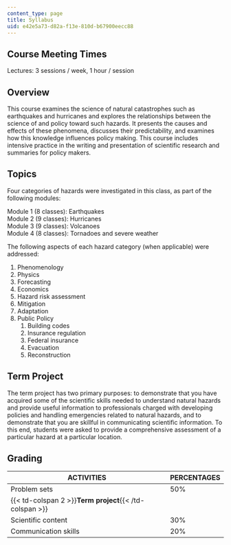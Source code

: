 ```yaml
---
content_type: page
title: Syllabus
uid: e42e5a73-d82a-f13e-810d-b67900eecc88
---
```


Course Meeting Times
--------------------

Lectures: 3 sessions / week, 1 hour / session

Overview
--------

This course examines the science of natural catastrophes such as earthquakes and hurricanes and explores the relationships between the science of and policy toward such hazards. It presents the causes and effects of these phenomena, discusses their predictability, and examines how this knowledge influences policy making. This course includes intensive practice in the writing and presentation of scientific research and summaries for policy makers.

Topics
------

Four categories of hazards were investigated in this class, as part of the following modules:

Module 1 (8 classes): Earthquakes  
Module 2 (9 classes): Hurricanes  
Module 3 (9 classes): Volcanoes  
Module 4 (8 classes): Tornadoes and severe weather

The following aspects of each hazard category (when applicable) were addressed:

1.  Phenomenology
2.  Physics
3.  Forecasting
4.  Economics
5.  Hazard risk assessment
6.  Mitigation
7.  Adaptation
8.  Public Policy
    1.  Building codes
    2.  Insurance regulation
    3.  Federal insurance
    4.  Evacuation
    5.  Reconstruction

Term Project
------------

The term project has two primary purposes: to demonstrate that you have acquired some of the scientific skills needed to understand natural hazards and provide useful information to professionals charged with developing policies and handling emergencies related to natural hazards, and to demonstrate that you are skillful in communicating scientific information. To this end, students were asked to provide a comprehensive assessment of a particular hazard at a particular location.

Grading
-------

| ACTIVITIES | PERCENTAGES |
| --- | --- |
| Problem sets | 50% |
| {{< td-colspan 2 >}}**Term project**{{< /td-colspan >}} ||
| Scientific content | 30% |
| Communication skills | 20%